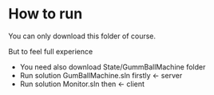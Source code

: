 # How to run
You can only download this folder of course.

But to feel full experience
* You need also download State/GummBallMachine folder
* Run solution GumBallMachine.sln firstly <- server
* Run solution Monitor.sln then <- client
